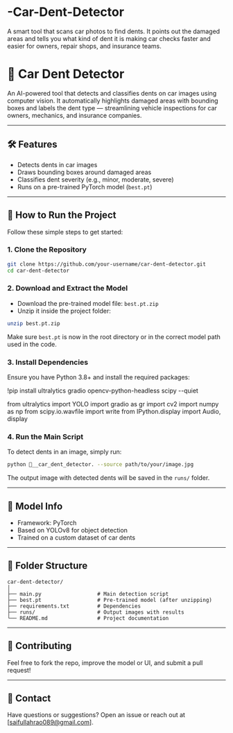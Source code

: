 # -Car-Dent-Detector
A smart tool that scans car photos to find dents. It points out the damaged areas and tells you what kind of dent it is making car checks faster and easier for owners, repair shops, and insurance teams.

# 🚗 Car Dent Detector

An AI-powered tool that detects and classifies dents on car images using computer vision. It automatically highlights damaged areas with bounding boxes and labels the dent type — streamlining vehicle inspections for car owners, mechanics, and insurance companies.

---

## 🛠️ Features

* Detects dents in car images
* Draws bounding boxes around damaged areas
* Classifies dent severity (e.g., minor, moderate, severe)
* Runs on a pre-trained PyTorch model (`best.pt`)

---

## 🚀 How to Run the Project

Follow these simple steps to get started:

### 1. Clone the Repository

```bash
git clone https://github.com/your-username/car-dent-detector.git
cd car-dent-detector
```

### 2. Download and Extract the Model

* Download the pre-trained model file: `best.pt.zip`
* Unzip it inside the project folder:

```bash
unzip best.pt.zip
```

Make sure `best.pt` is now in the root directory or in the correct model path used in the code.

### 3. Install Dependencies

Ensure you have Python 3.8+ and install the required packages:

!pip install ultralytics gradio opencv-python-headless scipy --quiet

from ultralytics import YOLO
import gradio as gr
import cv2
import numpy as np
from scipy.io.wavfile import write
from IPython.display import Audio, display



### 4. Run the Main Script

To detect dents in an image, simply run:

```bash
python 🚗__car_dent_detector. --source path/to/your/image.jpg
```

The output image with detected dents will be saved in the `runs/` folder.

---

## 🧠 Model Info

* Framework: PyTorch
* Based on YOLOv8 for object detection
* Trained on a custom dataset of car dents

---

## 📂 Folder Structure

```
car-dent-detector/
│
├── main.py                  # Main detection script
├── best.pt                  # Pre-trained model (after unzipping)
├── requirements.txt         # Dependencies
├── runs/                    # Output images with results
└── README.md                # Project documentation
```

---

## 🤝 Contributing

Feel free to fork the repo, improve the model or UI, and submit a pull request!

---

## 📧 Contact

Have questions or suggestions? Open an issue or reach out at [saifullahrao089@gmail.com].
